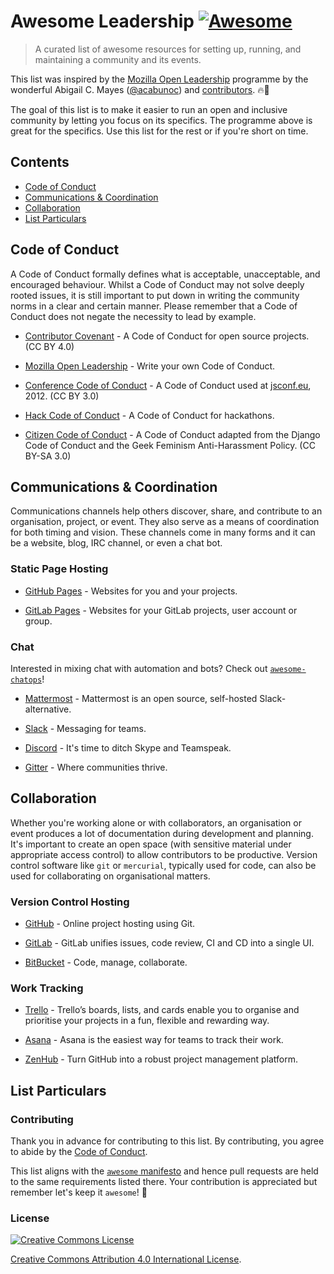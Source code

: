 # Awesome Leadership [![Awesome][badge]](https://github.com/sindresorhus/awesome)

> A curated list of awesome resources for setting up, running, and maintaining a
  community and its events.


This list was inspired by the [Mozilla Open Leadership][olts] programme by the
wonderful Abigail C. Mayes ([@acabunoc](https://github.com/acabunoc))
and [contributors][olts-contributors]. 🔥🙌

The goal of this list is to make it easier to run an open and inclusive
community by letting you focus on its specifics. The programme above is great
for the specifics. Use this list for the rest or if you're short on time.


<!-- START doctoc generated TOC please keep comment here to allow auto update -->
<!-- DON'T EDIT THIS SECTION, INSTEAD RE-RUN doctoc TO UPDATE -->
## Contents

- [Code of Conduct](#code-of-conduct)
- [Communications & Coordination](#communications--coordination)
- [Collaboration](#collaboration)
- [List Particulars](#list-particulars)

<!-- END doctoc generated TOC please keep comment here to allow auto update -->


## Code of Conduct

A Code of Conduct formally defines what is acceptable, unacceptable, and
encouraged behaviour. Whilst a Code of Conduct may not solve deeply rooted
issues, it is still important to put down in writing the community norms in a
clear and certain manner. Please remember that a Code of Conduct does not negate
the necessity to lead by example.

- [Contributor Covenant](http://contributor-covenant.org/) - A Code of Conduct
  for open source projects. (CC BY 4.0)

- [Mozilla Open Leadership](https://mozilla.github.io/open-leadership-training-series/articles/building-communities-of-contributors/write-a-code-of-conduct/) -
  Write your own Code of Conduct.

- [Conference Code of Conduct](http://confcodeofconduct.com/) - A Code of
  Conduct used at [jsconf.eu](http://jsconf.eu/), 2012. (CC BY 3.0)

- [Hack Code of Conduct](http://hackcodeofconduct.org/) - A Code of Conduct for
  hackathons.

- [Citizen Code of Conduct](http://citizencodeofconduct.org/) - A Code of
  Conduct adapted from the Django Code of Conduct and the Geek Feminism
  Anti-Harassment Policy. (CC BY-SA 3.0)


## Communications & Coordination

Communications channels help others discover, share, and contribute to an
organisation, project, or event. They also serve as a means of coordination for
both timing and vision. These channels come in many forms and it can be a
website, blog, IRC channel, or even a chat bot.

### Static Page Hosting

- [GitHub Pages](https://pages.github.com/) - Websites for you and your
  projects.

- [GitLab Pages](https://pages.gitlab.io/) - Websites for your GitLab projects,
  user account or group.


### Chat

Interested in mixing chat with automation and bots? Check
out [`awesome-chatops`](https://github.com/exAspArk/awesome-chatops)!

- [Mattermost](https://www.mattermost.org/) - Mattermost is an open source,
  self-hosted Slack-alternative.

- [Slack](https://slack.com/) - Messaging for teams.

- [Discord](https://discordapp.com/) - It's time to ditch Skype and Teamspeak.

- [Gitter](https://gitter.im/) - Where communities thrive.


## Collaboration

Whether you're working alone or with collaborators, an organisation or event
produces a lot of documentation during development and planning. It's important
to create an open space (with sensitive material under appropriate access
control) to allow contributors to be productive. Version control software like
`git` or `mercurial`, typically used for code, can also be used for
collaborating on organisational matters.

### Version Control Hosting

- [GitHub](https://github.com/) - Online project hosting using Git.

- [GitLab](https://gitlab.com/) - GitLab unifies issues, code review, CI and CD
  into a single UI.

- [BitBucket](https://bitbucket.org/) - Code, manage, collaborate.


### Work Tracking

- [Trello](https://trello.com/) - Trello’s boards, lists, and cards enable you
  to organise and prioritise your projects in a fun, flexible and rewarding way.

- [Asana](https://asana.com/) - Asana is the easiest way for teams to track
  their work.

- [ZenHub](https://www.zenhub.com/) - Turn GitHub into a robust project
  management platform.


## List Particulars

### Contributing

Thank you in advance for contributing to this list. By contributing, you agree
to abide by the [Code of Conduct](code_of_conduct.md).

This list aligns with the [`awesome` manifesto][add-to-list] and hence pull
requests are held to the same requirements listed there. Your contribution is
appreciated but remember let's keep it `awesome`! 🎉


### License

[![Creative Commons License][cc-by-badge]][cc-by-license]

[Creative Commons Attribution 4.0 International License][cc-by-license].


[cc-by-badge]: http://i.creativecommons.org/l/by/4.0/88x31.png
[cc-by-license]: https://creativecommons.org/licenses/by/4.0/
[badge]: https://cdn.rawgit.com/sindresorhus/awesome/d7305f38d29fed78fa85652e3a63e154dd8e8829/media/badge.svg
[add-to-list]: https://github.com/sindresorhus/awesome/blob/master/contributing.md#adding-to-this-list
[olts]: https://mozilla.github.io/open-leadership-training-series
[olts-contributors]: https://github.com/mozilla/open-leadership-training-series/network/members
